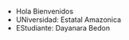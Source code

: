 - Hola Bienvenidos
- UNiversidad: Estatal Amazonica
- EStudiante: Dayanara Bedon


<!--
ueadaya/ueadaya is a ✨ special ✨ repository because its `README.md` (this file) appears on your GitHub profile.
You can click the Preview link to take a look at your changes.
--->
